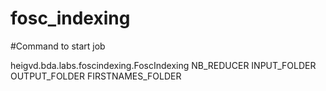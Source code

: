 fosc_indexing
=============

#Command to start job

heigvd.bda.labs.foscindexing.FoscIndexing NB_REDUCER INPUT_FOLDER OUTPUT_FOLDER FIRSTNAMES_FOLDER